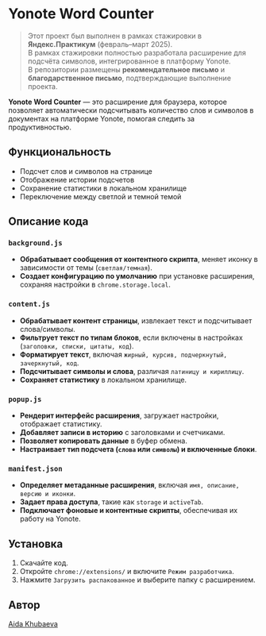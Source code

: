 # Yonote Word Counter

>  Этот проект был выполнен в рамках стажировки в **Яндекс.Практикум** (февраль–март 2025).  
> В рамках стажировки полностью разработала расширение для подсчёта символов, интегрированное в платформу Yonote.  
>  В репозитории размещены **рекомендательное письмо** и **благодарственное письмо**, подтверждающие выполнение проекта.


**Yonote Word Counter** — это расширение для браузера, которое позволяет автоматически подсчитывать количество слов и символов в документах на платформе Yonote, помогая следить за продуктивностью.

## Функциональность
- Подсчет слов и символов на странице
- Отображение истории подсчетов
- Сохранение статистики в локальном хранилище
- Переключение между светлой и темной темой

## Описание кода

### `background.js`
- **Обрабатывает сообщения от контентного скрипта**, меняет иконку в зависимости от темы (`светлая/темная`).
- **Создает конфигурацию по умолчанию** при установке расширения, сохраняя настройки в `chrome.storage.local`.

### `content.js`
- **Обрабатывает контент страницы**, извлекает текст и подсчитывает слова/символы.
- **Фильтрует текст по типам блоков**, если включены в настройках (`заголовки, списки, цитаты, код`).
- **Форматирует текст**, включая `жирный, курсив, подчеркнутый, зачеркнутый, код`.
- **Подсчитывает символы и слова**, различая `латиницу и кириллицу`.
- **Сохраняет статистику** в локальном хранилище.

### `popup.js`
- **Рендерит интерфейс расширения**, загружает настройки, отображает статистику.
- **Добавляет записи в историю** с заголовками и счетчиками.
- **Позволяет копировать данные** в буфер обмена.
- **Настраивает тип подсчета (`слова` или `символы`) и включенные блоки**.

### `manifest.json`
- **Определяет метаданные расширения**, включая `имя, описание, версию и иконки`.
- **Задает права доступа**, такие как `storage` и `activeTab`.
- **Подключает фоновые и контентные скрипты**, обеспечивая их работу на Yonote.

## Установка
1. Скачайте код.
2. Откройте `chrome://extensions/` и включите `Режим разработчика`.
3. Нажмите `Загрузить распакованное` и выберите папку с расширением.

## Автор
[Aida Khubaeva](https://t.me/AidaKhubaeva)
